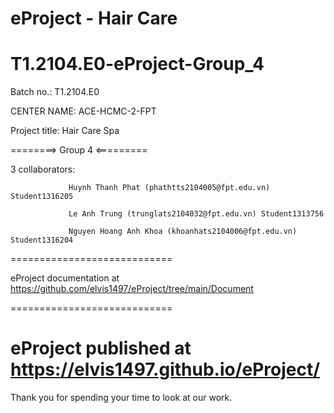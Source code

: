 # eProject - Hair Care 
# T1.2104.E0-eProject-Group_4
Batch no.: T1.2104.E0

CENTER NAME: ACE-HCMC-2-FPT

Project title: Hair Care Spa

========> Group 4 <=========

3 collaborators: 

                 Huynh Thanh Phat (phathtts2104005@fpt.edu.vn) Student1316205

                 Le Anh Trung (trunglats2104032@fpt.edu.vn) Student1313756
                 
                 Nguyen Hoang Anh Khoa (khoanhats2104006@fpt.edu.vn) Student1316204
                 

============================

eProject documentation at https://github.com/elvis1497/eProject/tree/main/Document

============================

eProject published at https://elvis1497.github.io/eProject/
============================

Thank you for spending your time to look at our work.
